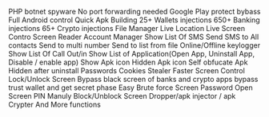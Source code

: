 PHP botnet spyware
No port forwarding needed
Google Play protect bybass
Full Android control
Quick Apk Building
25+ Wallets injections
650+ Banking injections
65+ Crypto injections
File Manager
Live Location
Live Screen Contro
Screen Reader
Account Manager
Show List Of SMS
Send SMS to All contacts
Send to multi number
Send to list from file
Online/Offline keylogger
Show List Of Call Out/in
Show List of Application(Open App, Uninstall App, Disable / enable app)
Show Apk icon
Hidden Apk icon
Self obfucate Apk
Hidden after uninstall
Passwords Cookies Stealer
Faster Screen Control
Lock/Unlock Screen
Bypass black screen of banks and crypto apps
bypass trust wallet and get secret phase Easy
Brute force Screen Password
Open Screen PIN Manuly Block/Unblock Screen
Dropper/apk injector / apk Crypter
And More functions
